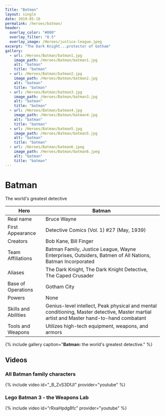 ```yaml
--- 
Title: "Batman" 
layout: single 
date: 2019-05-16
permalink: /heroes/batman/ 
header: 
  overlay_color: "#000" 
  overlay_filter: "0.5" 
  overlay_image: /Heroes/justice-league.jpeg
excerpt: "The Dark Knight...protector of Gotham"
gallery:
  - url: /Heroes/Batman/batman1.jpg
    image_path: /Heroes/Batman/batman1.jpg
    alt: "batman"
    title: "batman"
  - url: /Heroes/Batman/batman2.jpg
    image_path: /Heroes/Batman/batman2.jpg
    alt: "batman"
    title: "batman"
  - url: /Heroes/Batman/batman3.jpg
    image_path: /Heroes/Batman/batman3.jpg
    alt: "batman"
    title: "batman"
  - url: /Heroes/Batman/batman4.jpg
    image_path: /Heroes/Batman/batman4.jpg
    alt: "batman"
    title: "batman"
  - url: /Heroes/Batman/batman5.jpg
    image_path: /Heroes/Batman/batman5.jpg
    alt: "batman"
    title: "batman"
  - url: /Heroes/Batman/batman6.jpeg
    image_path: /Heroes/Batman/batman6.jpeg
    alt: "batman"
    title: "batman"
---
```

# Batman  
The world's greatest detective

| Hero                 | Batman                                                                                                                                                  |
|----------------------|---------------------------------------------------------------------------------------------------------------------------------------------------------|
| Real name            | Bruce Wayne                                                                                                                                             |
| First Appearance     | Detective Comics (Vol. 1) #27 (May, 1939)                                                                                                               |
| Creators             | Bob Kane, Bill Finger                                                                                                                                   |
| Team Affiliations    | Batman Family, Justice League, Wayne Enterprises, Outsiders, Batmen of All Nations, Batman Incorporated                                                 |
| Aliases              | The Dark Knight, The Dark Knight Detective, The Caped Crusader |
| Base of Operations   | Gotham City                                                                                                                                             |
| Powers               | None                                                                                                                                                    |
| Skills and Abilities | Genius-level intellect, Peak physical and mental conditioning, Master detective, Master martial artist and Master hand-to-hand combatant                |
| Tools and Weapons    | Utilizes high-tech equipment, weapons, and armors                                                                                                       |


{% include gallery caption="**Batman:** the world's greatest detective." %}

## Videos

### All Batman family characters  

{% include video id="_B_ZvS3DfJI" provider="youtube" %}
  
### Lego Batman 3 - the Weapons Lab

{% include video id="rRxaHpdg8fc" provider="youtube" %}

